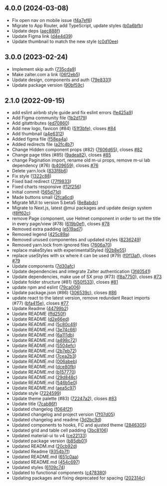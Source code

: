 ## 4.0.0 (2024-03-08)

* Fix open nav on mobile issue ([f4a7ef6](https://github.com/devias-io/material-kit-react/commit/f4a7ef6))
* Migrate to App Router, add TypeScript, update styles ([b0a6bfb](https://github.com/devias-io/material-kit-react/commit/b0a6bfb))
* Update deps ([aec888f](https://github.com/devias-io/material-kit-react/commit/aec888f))
* Update Figma link ([d4e4d39](https://github.com/devias-io/material-kit-react/commit/d4e4d39))
* Update thumbnail to match the new style ([c0d10ee](https://github.com/devias-io/material-kit-react/commit/c0d10ee))



## 3.0.0 (2023-02-24)

* Implement skip auth ([735cda9](https://github.com/devias-io/material-kit-react/commit/735cda9))
* Make zalter.com a link ([06f2eb5](https://github.com/devias-io/material-kit-react/commit/06f2eb5))
* Update design, components and auth ([79e8331](https://github.com/devias-io/material-kit-react/commit/79e8331))
* Update package version ([90bf59c](https://github.com/devias-io/material-kit-react/commit/90bf59c))



## 2.1.0 (2022-09-15)

* add eslint airbnb style guide and fix eslint errors ([fe425a9](https://github.com/devias-io/material-kit-react/commit/fe425a9))
* Add Figma community file ([1b2d179](https://github.com/devias-io/material-kit-react/commit/1b2d179))
* Add gitattributes ([ed70860](https://github.com/devias-io/material-kit-react/commit/ed70860))
* Add new logo, favicon (#84) ([51f3bfe](https://github.com/devias-io/material-kit-react/commit/51f3bfe)), closes [#84](https://github.com/devias-io/material-kit-react/issues/84)
* Add thumbnail ([a4e6312](https://github.com/devias-io/material-kit-react/commit/a4e6312))
* Added figma file ([f58ea4a](https://github.com/devias-io/material-kit-react/commit/f58ea4a))
* Added redirects file ([a2fc4b7](https://github.com/devias-io/material-kit-react/commit/a2fc4b7))
* Change Hidden component props (#82) ([7606d65](https://github.com/devias-io/material-kit-react/commit/7606d65)), closes [#82](https://github.com/devias-io/material-kit-react/issues/82)
* Change page titles (#85) ([9adea82](https://github.com/devias-io/material-kit-react/commit/9adea82)), closes [#85](https://github.com/devias-io/material-kit-react/issues/85)
* change Pagination import, rename old m-ui props, remove m-ui lab dependency (#76) ([b409659](https://github.com/devias-io/material-kit-react/commit/b409659)), closes [#76](https://github.com/devias-io/material-kit-react/issues/76)
* Delete yarn.lock ([833f8b6](https://github.com/devias-io/material-kit-react/commit/833f8b6))
* Fix style ([1322c88](https://github.com/devias-io/material-kit-react/commit/1322c88))
* Fixed bad redirect ([77f9833](https://github.com/devias-io/material-kit-react/commit/77f9833))
* Fixed charts responsive ([f12f256](https://github.com/devias-io/material-kit-react/commit/f12f256))
* Initial commit ([565d71d](https://github.com/devias-io/material-kit-react/commit/565d71d))
* Made buttons small ([2fca6cd](https://github.com/devias-io/material-kit-react/commit/2fca6cd))
* Migrate MUI to version 5.beta5 ([8e8abdc](https://github.com/devias-io/material-kit-react/commit/8e8abdc))
* Migrate to Next.js, latest @mui packages and update design system ([f8ff62c](https://github.com/devias-io/material-kit-react/commit/f8ff62c))
* remove Page component, use Helmet component in order to set the title in every page/view (#78) ([619b0ef](https://github.com/devias-io/material-kit-react/commit/619b0ef)), closes [#78](https://github.com/devias-io/material-kit-react/issues/78)
* Removed extra padding ([e519ad7](https://github.com/devias-io/material-kit-react/commit/e519ad7))
* Removed legend ([425c89a](https://github.com/devias-io/material-kit-react/commit/425c89a))
* Removed unused componentes and updated styles ([8236249](https://github.com/devias-io/material-kit-react/commit/8236249))
* Removed yarn.lock from ignored files ([7606a70](https://github.com/devias-io/material-kit-react/commit/7606a70))
* replace makeStyles with experimentalStyled ([92b8e55](https://github.com/devias-io/material-kit-react/commit/92b8e55))
* replace useStyles with sx where it can be used (#79) ([f0f13af](https://github.com/devias-io/material-kit-react/commit/f0f13af)), closes [#79](https://github.com/devias-io/material-kit-react/issues/79)
* Update components ([7d30afc](https://github.com/devias-io/material-kit-react/commit/7d30afc))
* Update dependencies and integrate Zalter authentication ([3f40541](https://github.com/devias-io/material-kit-react/commit/3f40541))
* Update dependencies, make use of SX prop (#73) ([f8a7750](https://github.com/devias-io/material-kit-react/commit/f8a7750)), closes [#73](https://github.com/devias-io/material-kit-react/issues/73)
* Update folder structure (#81) ([550f533](https://github.com/devias-io/material-kit-react/commit/550f533)), closes [#81](https://github.com/devias-io/material-kit-react/issues/81)
* update npm and eslint ([79ca006](https://github.com/devias-io/material-kit-react/commit/79ca006))
* Update package.json (#86) ([306539c](https://github.com/devias-io/material-kit-react/commit/306539c)), closes [#86](https://github.com/devias-io/material-kit-react/issues/86)
* update react to the latest version, remove redundant React imports (#77) ([bfa415e](https://github.com/devias-io/material-kit-react/commit/bfa415e)), closes [#77](https://github.com/devias-io/material-kit-react/issues/77)
* Update Readme ([44799b2](https://github.com/devias-io/material-kit-react/commit/44799b2))
* Update README ([ffd250f](https://github.com/devias-io/material-kit-react/commit/ffd250f))
* Update README ([d2e66ed](https://github.com/devias-io/material-kit-react/commit/d2e66ed))
* Update README.md ([5c80c49](https://github.com/devias-io/material-kit-react/commit/5c80c49))
* Update README.md ([3e74c66](https://github.com/devias-io/material-kit-react/commit/3e74c66))
* Update README.md ([6a111db](https://github.com/devias-io/material-kit-react/commit/6a111db))
* Update README.md ([a498c72](https://github.com/devias-io/material-kit-react/commit/a498c72))
* Update README.md ([5504efc](https://github.com/devias-io/material-kit-react/commit/5504efc))
* Update README.md ([2b7eb72](https://github.com/devias-io/material-kit-react/commit/2b7eb72))
* Update README.md ([7cea2b3](https://github.com/devias-io/material-kit-react/commit/7cea2b3))
* Update README.md ([006abeb](https://github.com/devias-io/material-kit-react/commit/006abeb))
* Update README.md ([dce80fb](https://github.com/devias-io/material-kit-react/commit/dce80fb))
* Update README.md ([b157770](https://github.com/devias-io/material-kit-react/commit/b157770))
* Update README.md ([29d848c](https://github.com/devias-io/material-kit-react/commit/29d848c))
* Update README.md ([546b5e0](https://github.com/devias-io/material-kit-react/commit/546b5e0))
* Update README.md ([aea5c97](https://github.com/devias-io/material-kit-react/commit/aea5c97))
* Update style ([7224599](https://github.com/devias-io/material-kit-react/commit/7224599))
* Update theme palette (#83) ([72247a2](https://github.com/devias-io/material-kit-react/commit/72247a2)), closes [#83](https://github.com/devias-io/material-kit-react/issues/83)
* Update title ([7cab86f](https://github.com/devias-io/material-kit-react/commit/7cab86f))
* Updated changelog ([f064f2f](https://github.com/devias-io/material-kit-react/commit/f064f2f))
* Updated changelog and project version ([7f07d05](https://github.com/devias-io/material-kit-react/commit/7f07d05))
* Updated changelog and readme ([3d2bc9d](https://github.com/devias-io/material-kit-react/commit/3d2bc9d))
* Updated components to hooks, FC and ajusted theme ([2846305](https://github.com/devias-io/material-kit-react/commit/2846305))
* Updated grid and table cell padding ([3bc8106](https://github.com/devias-io/material-kit-react/commit/3bc8106))
* Updated material-ui to v4 ([ce22133](https://github.com/devias-io/material-kit-react/commit/ce22133))
* Updated package version ([b85db01](https://github.com/devias-io/material-kit-react/commit/b85db01))
* Updated READM.md ([20cb92d](https://github.com/devias-io/material-kit-react/commit/20cb92d))
* Updated Readme ([9354b7f](https://github.com/devias-io/material-kit-react/commit/9354b7f))
* Updated README.md ([651c0aa](https://github.com/devias-io/material-kit-react/commit/651c0aa))
* Updated README.md ([454c697](https://github.com/devias-io/material-kit-react/commit/454c697))
* Updated styles ([6109c74](https://github.com/devias-io/material-kit-react/commit/6109c74))
* Updated to functional components ([c478380](https://github.com/devias-io/material-kit-react/commit/c478380))
* Updating packages and fixing deprecated for spacing ([202314c](https://github.com/devias-io/material-kit-react/commit/202314c))



